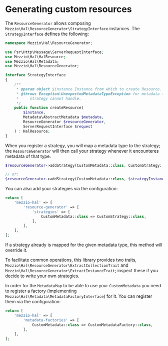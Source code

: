 # Generating custom resources

The `ResourceGenerator` allows composing `Mezzio\Hal\ResourceGenerator\StrategyInterface`
instances. The `StrategyInterface` defines the following:

```php
namespace Mezzio\Hal\ResourceGenerator;

use Psr\Http\Message\ServerRequestInterface;
use Mezzio\Hal\HalResource;
use Mezzio\Hal\Metadata;
use Mezzio\Hal\ResourceGenerator;

interface StrategyInterface
{
    /**
     * @param object $instance Instance from which to create Resource.
     * @throws Exception\UnexpectedMetadataTypeException for metadata types the
     *     strategy cannot handle.
     */
    public function createResource(
        $instance,
        Metadata\AbstractMetadata $metadata,
        ResourceGenerator $resourceGenerator,
        ServerRequestInterface $request
    ) : HalResource;
}
```

When you register a strategy, you will map a metadata type to the strategy; the
`ResourceGenerator` will then call your strategy whenever it encounteres
metadata of that type.

```php
$resourceGenerator->addStrategy(CustomMetadata::class, CustomStrategy::class);

// or:
$resourceGenerator->addStrategy(CustomMetadata::class, $strategyInstance);
```

You can also add your strategies via the configuration:

```php
return [
    'mezzio-hal' => [
        'resource-generator' => [
            'strategies' => [
                CustomMetadata::class => CustomStrategy::class,
            ],
        ],
    ],
];
```

If a strategy already is mapped for the given metadata type, this method will
override it.

To facilitate common operations, this library provides two traits,
`Mezzio\Hal\ResourceGenerator\ExtractCollectionTrait` and
`Mezzio\Hal\ResourceGenerator\ExtractInstanceTrait`; inspect these if you
decide to write your own strategies.

In order for the `MetadataMap` to be able to use your `CustomMetadata` you need to register 
a factory (implementing `Mezzio\Hal\Metadata\MetadataFactoryInterface`) for it.
You can register them via the configuration:

```php
return [
    'mezzio-hal' => [
        'metadata-factories' => [
            CustomMetadata::class => CustomMetadataFactory::class,
        ],
    ],
];
```
